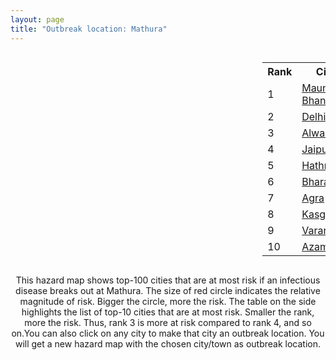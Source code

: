 ```yaml
---
layout: page
title: "Outbreak location: Mathura"
---
```

<div style="width: 100%; overflow: auto;">
<div style="width: 75%; float: left;">
<div id="mapid">
<script src="https://buda-magenta.github.io/hazard_map/load_map.js"></script>

<script>
var marker_outbreak = L.marker([27.633333, 77.583333],{"autoPan": true}).addTo(map); marker_outbreak.bindTooltip("Mathura").openTooltip();

var circle_1 = L.circle([25.954628, 83.647350], {"pane": "markerPane", "color": "red", "fill": true, "fillOpacity": 0.2, "fillRule": "evenodd", "lineCap": "round", "lineJoin": "round", "opacity": 1.0, "radius": 55705, "stroke": true, "weight": 3}).addTo(map);
circle_1.bindTooltip("Maunath Bhanjan<br>rank: 1<br>hazard index: 0.055706")
circle_1.bindPopup('<a href="https://buda-magenta.github.io/hazard_map/Maunath_Bhanjan">Maunath Bhanjan</a>')

var circle_2 = L.circle([28.651718, 77.221939], {"pane": "markerPane", "color": "red", "fill": true, "fillOpacity": 0.2, "fillRule": "evenodd", "lineCap": "round", "lineJoin": "round", "opacity": 1.0, "radius": 42150, "stroke": true, "weight": 3}).addTo(map);
circle_2.bindTooltip("Delhi<br>rank: 2<br>hazard index: 0.042151")
circle_2.bindPopup('<a href="https://buda-magenta.github.io/hazard_map/Delhi">Delhi</a>')

var circle_3 = L.circle([27.639077, 76.614452], {"pane": "markerPane", "color": "red", "fill": true, "fillOpacity": 0.2, "fillRule": "evenodd", "lineCap": "round", "lineJoin": "round", "opacity": 1.0, "radius": 37798, "stroke": true, "weight": 3}).addTo(map);
circle_3.bindTooltip("Alwar<br>rank: 3<br>hazard index: 0.037798")
circle_3.bindPopup('<a href="https://buda-magenta.github.io/hazard_map/Alwar">Alwar</a>')

var circle_4 = L.circle([26.915458, 75.818982], {"pane": "markerPane", "color": "red", "fill": true, "fillOpacity": 0.2, "fillRule": "evenodd", "lineCap": "round", "lineJoin": "round", "opacity": 1.0, "radius": 27299, "stroke": true, "weight": 3}).addTo(map);
circle_4.bindTooltip("Jaipur<br>rank: 4<br>hazard index: 0.027299")
circle_4.bindPopup('<a href="https://buda-magenta.github.io/hazard_map/Jaipur">Jaipur</a>')

var circle_5 = L.circle([27.573243, 78.111739], {"pane": "markerPane", "color": "red", "fill": true, "fillOpacity": 0.2, "fillRule": "evenodd", "lineCap": "round", "lineJoin": "round", "opacity": 1.0, "radius": 24820, "stroke": true, "weight": 3}).addTo(map);
circle_5.bindTooltip("Hathras<br>rank: 5<br>hazard index: 0.024821")
circle_5.bindPopup('<a href="https://buda-magenta.github.io/hazard_map/Hathras">Hathras</a>')

var circle_6 = L.circle([27.265212, 77.369126], {"pane": "markerPane", "color": "red", "fill": true, "fillOpacity": 0.2, "fillRule": "evenodd", "lineCap": "round", "lineJoin": "round", "opacity": 1.0, "radius": 18912, "stroke": true, "weight": 3}).addTo(map);
circle_6.bindTooltip("Bharatpur<br>rank: 6<br>hazard index: 0.018912")
circle_6.bindPopup('<a href="https://buda-magenta.github.io/hazard_map/Bharatpur">Bharatpur</a>')

var circle_7 = L.circle([27.175255, 78.009816], {"pane": "markerPane", "color": "red", "fill": true, "fillOpacity": 0.2, "fillRule": "evenodd", "lineCap": "round", "lineJoin": "round", "opacity": 1.0, "radius": 18634, "stroke": true, "weight": 3}).addTo(map);
circle_7.bindTooltip("Agra<br>rank: 7<br>hazard index: 0.018635")
circle_7.bindPopup('<a href="https://buda-magenta.github.io/hazard_map/Agra">Agra</a>')

var circle_8 = L.circle([27.883846, 78.634890], {"pane": "markerPane", "color": "red", "fill": true, "fillOpacity": 0.2, "fillRule": "evenodd", "lineCap": "round", "lineJoin": "round", "opacity": 1.0, "radius": 18283, "stroke": true, "weight": 3}).addTo(map);
circle_8.bindTooltip("Kasganj<br>rank: 8<br>hazard index: 0.018284")
circle_8.bindPopup('<a href="https://buda-magenta.github.io/hazard_map/Kasganj">Kasganj</a>')

var circle_9 = L.circle([25.335649, 83.007629], {"pane": "markerPane", "color": "red", "fill": true, "fillOpacity": 0.2, "fillRule": "evenodd", "lineCap": "round", "lineJoin": "round", "opacity": 1.0, "radius": 10780, "stroke": true, "weight": 3}).addTo(map);
circle_9.bindTooltip("Varanasi<br>rank: 9<br>hazard index: 0.010780")
circle_9.bindPopup('<a href="https://buda-magenta.github.io/hazard_map/Varanasi">Varanasi</a>')

var circle_10 = L.circle([26.022697, 83.028873], {"pane": "markerPane", "color": "red", "fill": true, "fillOpacity": 0.2, "fillRule": "evenodd", "lineCap": "round", "lineJoin": "round", "opacity": 1.0, "radius": 9872, "stroke": true, "weight": 3}).addTo(map);
circle_10.bindTooltip("Azamgarh<br>rank: 10<br>hazard index: 0.009873")
circle_10.bindPopup('<a href="https://buda-magenta.github.io/hazard_map/Azamgarh">Azamgarh</a>')

var circle_11 = L.circle([26.460914, 80.321759], {"pane": "markerPane", "color": "red", "fill": true, "fillOpacity": 0.2, "fillRule": "evenodd", "lineCap": "round", "lineJoin": "round", "opacity": 1.0, "radius": 8553, "stroke": true, "weight": 3}).addTo(map);
circle_11.bindTooltip("Kanpur<br>rank: 11<br>hazard index: 0.008554")
circle_11.bindPopup('<a href="https://buda-magenta.github.io/hazard_map/Kanpur">Kanpur</a>')

var circle_12 = L.circle([25.196826, 76.000893], {"pane": "markerPane", "color": "red", "fill": true, "fillOpacity": 0.2, "fillRule": "evenodd", "lineCap": "round", "lineJoin": "round", "opacity": 1.0, "radius": 7254, "stroke": true, "weight": 3}).addTo(map);
circle_12.bindTooltip("Kota<br>rank: 12<br>hazard index: 0.007255")
circle_12.bindPopup('<a href="https://buda-magenta.github.io/hazard_map/Kota">Kota</a>')

var circle_13 = L.circle([26.671329, 83.364583], {"pane": "markerPane", "color": "red", "fill": true, "fillOpacity": 0.2, "fillRule": "evenodd", "lineCap": "round", "lineJoin": "round", "opacity": 1.0, "radius": 6618, "stroke": true, "weight": 3}).addTo(map);
circle_13.bindTooltip("Gorakhpur<br>rank: 13<br>hazard index: 0.006618")
circle_13.bindPopup('<a href="https://buda-magenta.github.io/hazard_map/Gorakhpur">Gorakhpur</a>')

var circle_14 = L.circle([28.793170, 76.139128], {"pane": "markerPane", "color": "red", "fill": true, "fillOpacity": 0.2, "fillRule": "evenodd", "lineCap": "round", "lineJoin": "round", "opacity": 1.0, "radius": 6266, "stroke": true, "weight": 3}).addTo(map);
circle_14.bindTooltip("Bhiwani<br>rank: 14<br>hazard index: 0.006267")
circle_14.bindPopup('<a href="https://buda-magenta.github.io/hazard_map/Bhiwani">Bhiwani</a>')

var circle_15 = L.circle([25.531031, 78.652689], {"pane": "markerPane", "color": "red", "fill": true, "fillOpacity": 0.2, "fillRule": "evenodd", "lineCap": "round", "lineJoin": "round", "opacity": 1.0, "radius": 6087, "stroke": true, "weight": 3}).addTo(map);
circle_15.bindTooltip("Jhansi<br>rank: 15<br>hazard index: 0.006087")
circle_15.bindPopup('<a href="https://buda-magenta.github.io/hazard_map/Jhansi">Jhansi</a>')

var circle_16 = L.circle([28.195647, 76.616518], {"pane": "markerPane", "color": "red", "fill": true, "fillOpacity": 0.2, "fillRule": "evenodd", "lineCap": "round", "lineJoin": "round", "opacity": 1.0, "radius": 4520, "stroke": true, "weight": 3}).addTo(map);
circle_16.bindTooltip("Rewari<br>rank: 16<br>hazard index: 0.004520")
circle_16.bindPopup('<a href="https://buda-magenta.github.io/hazard_map/Rewari">Rewari</a>')

var circle_17 = L.circle([26.838100, 80.934600], {"pane": "markerPane", "color": "red", "fill": true, "fillOpacity": 0.2, "fillRule": "evenodd", "lineCap": "round", "lineJoin": "round", "opacity": 1.0, "radius": 3808, "stroke": true, "weight": 3}).addTo(map);
circle_17.bindTooltip("Lucknow<br>rank: 17<br>hazard index: 0.003809")
circle_17.bindPopup('<a href="https://buda-magenta.github.io/hazard_map/Lucknow">Lucknow</a>')

var circle_18 = L.circle([28.402979, 77.310384], {"pane": "markerPane", "color": "red", "fill": true, "fillOpacity": 0.2, "fillRule": "evenodd", "lineCap": "round", "lineJoin": "round", "opacity": 1.0, "radius": 3780, "stroke": true, "weight": 3}).addTo(map);
circle_18.bindTooltip("Faridabad<br>rank: 18<br>hazard index: 0.003780")
circle_18.bindPopup('<a href="https://buda-magenta.github.io/hazard_map/Faridabad">Faridabad</a>')

var circle_19 = L.circle([26.203725, 78.157363], {"pane": "markerPane", "color": "red", "fill": true, "fillOpacity": 0.2, "fillRule": "evenodd", "lineCap": "round", "lineJoin": "round", "opacity": 1.0, "radius": 3441, "stroke": true, "weight": 3}).addTo(map);
circle_19.bindTooltip("Gwalior<br>rank: 19<br>hazard index: 0.003441")
circle_19.bindPopup('<a href="https://buda-magenta.github.io/hazard_map/Gwalior">Gwalior</a>')

var circle_20 = L.circle([26.732501, 77.036312], {"pane": "markerPane", "color": "red", "fill": true, "fillOpacity": 0.2, "fillRule": "evenodd", "lineCap": "round", "lineJoin": "round", "opacity": 1.0, "radius": 3439, "stroke": true, "weight": 3}).addTo(map);
circle_20.bindTooltip("Hindaun<br>rank: 20<br>hazard index: 0.003440")
circle_20.bindPopup('<a href="https://buda-magenta.github.io/hazard_map/Hindaun">Hindaun</a>')

var circle_21 = L.circle([26.229141, 76.304533], {"pane": "markerPane", "color": "red", "fill": true, "fillOpacity": 0.2, "fillRule": "evenodd", "lineCap": "round", "lineJoin": "round", "opacity": 1.0, "radius": 3417, "stroke": true, "weight": 3}).addTo(map);
circle_21.bindTooltip("Sawai Madhopur<br>rank: 21<br>hazard index: 0.003418")
circle_21.bindPopup('<a href="https://buda-magenta.github.io/hazard_map/Sawai_Madhopur">Sawai Madhopur</a>')

var circle_22 = L.circle([19.794750, 75.077922], {"pane": "markerPane", "color": "red", "fill": true, "fillOpacity": 0.2, "fillRule": "evenodd", "lineCap": "round", "lineJoin": "round", "opacity": 1.0, "radius": 3329, "stroke": true, "weight": 3}).addTo(map);
circle_22.bindTooltip("Gangapur<br>rank: 22<br>hazard index: 0.003330")
circle_22.bindPopup('<a href="https://buda-magenta.github.io/hazard_map/Gangapur">Gangapur</a>')

var circle_23 = L.circle([29.000653, 77.768229], {"pane": "markerPane", "color": "red", "fill": true, "fillOpacity": 0.2, "fillRule": "evenodd", "lineCap": "round", "lineJoin": "round", "opacity": 1.0, "radius": 2992, "stroke": true, "weight": 3}).addTo(map);
circle_23.bindTooltip("Meerut<br>rank: 23<br>hazard index: 0.002993")
circle_23.bindPopup('<a href="https://buda-magenta.github.io/hazard_map/Meerut">Meerut</a>')

var circle_24 = L.circle([25.877933, 84.119959], {"pane": "markerPane", "color": "red", "fill": true, "fillOpacity": 0.2, "fillRule": "evenodd", "lineCap": "round", "lineJoin": "round", "opacity": 1.0, "radius": 2805, "stroke": true, "weight": 3}).addTo(map);
circle_24.bindTooltip("Ballia<br>rank: 24<br>hazard index: 0.002806")
circle_24.bindPopup('<a href="https://buda-magenta.github.io/hazard_map/Ballia">Ballia</a>')

var circle_25 = L.circle([25.773344, 84.784977], {"pane": "markerPane", "color": "red", "fill": true, "fillOpacity": 0.2, "fillRule": "evenodd", "lineCap": "round", "lineJoin": "round", "opacity": 1.0, "radius": 2626, "stroke": true, "weight": 3}).addTo(map);
circle_25.bindTooltip("Chapra<br>rank: 25<br>hazard index: 0.002627")
circle_25.bindPopup('<a href="https://buda-magenta.github.io/hazard_map/Chapra">Chapra</a>')

var circle_26 = L.circle([27.437194, 79.489129], {"pane": "markerPane", "color": "red", "fill": true, "fillOpacity": 0.2, "fillRule": "evenodd", "lineCap": "round", "lineJoin": "round", "opacity": 1.0, "radius": 2196, "stroke": true, "weight": 3}).addTo(map);
circle_26.bindTooltip("Farrukhabad<br>rank: 26<br>hazard index: 0.002196")
circle_26.bindPopup('<a href="https://buda-magenta.github.io/hazard_map/Farrukhabad">Farrukhabad</a>')

var circle_27 = L.circle([28.863842, 78.805778], {"pane": "markerPane", "color": "red", "fill": true, "fillOpacity": 0.2, "fillRule": "evenodd", "lineCap": "round", "lineJoin": "round", "opacity": 1.0, "radius": 1898, "stroke": true, "weight": 3}).addTo(map);
circle_27.bindTooltip("Moradabad<br>rank: 27<br>hazard index: 0.001899")
circle_27.bindPopup('<a href="https://buda-magenta.github.io/hazard_map/Moradabad">Moradabad</a>')

var circle_28 = L.circle([28.428262, 77.002700], {"pane": "markerPane", "color": "red", "fill": true, "fillOpacity": 0.2, "fillRule": "evenodd", "lineCap": "round", "lineJoin": "round", "opacity": 1.0, "radius": 1868, "stroke": true, "weight": 3}).addTo(map);
circle_28.bindTooltip("Gurgaon<br>rank: 28<br>hazard index: 0.001868")
circle_28.bindPopup('<a href="https://buda-magenta.github.io/hazard_map/Gurgaon">Gurgaon</a>')

var circle_29 = L.circle([27.876990, 78.137290], {"pane": "markerPane", "color": "red", "fill": true, "fillOpacity": 0.2, "fillRule": "evenodd", "lineCap": "round", "lineJoin": "round", "opacity": 1.0, "radius": 1859, "stroke": true, "weight": 3}).addTo(map);
circle_29.bindTooltip("Aligarh<br>rank: 29<br>hazard index: 0.001859")
circle_29.bindPopup('<a href="https://buda-magenta.github.io/hazard_map/Aligarh">Aligarh</a>')

var circle_30 = L.circle([19.075990, 72.877393], {"pane": "markerPane", "color": "red", "fill": true, "fillOpacity": 0.2, "fillRule": "evenodd", "lineCap": "round", "lineJoin": "round", "opacity": 1.0, "radius": 1549, "stroke": true, "weight": 3}).addTo(map);
circle_30.bindTooltip("Mumbai<br>rank: 30<br>hazard index: 0.001549")
circle_30.bindPopup('<a href="https://buda-magenta.github.io/hazard_map/Mumbai">Mumbai</a>')

var circle_31 = L.circle([28.570784, 77.327107], {"pane": "markerPane", "color": "red", "fill": true, "fillOpacity": 0.2, "fillRule": "evenodd", "lineCap": "round", "lineJoin": "round", "opacity": 1.0, "radius": 1368, "stroke": true, "weight": 3}).addTo(map);
circle_31.bindTooltip("Noida<br>rank: 31<br>hazard index: 0.001369")
circle_31.bindPopup('<a href="https://buda-magenta.github.io/hazard_map/Noida">Noida</a>')

var circle_32 = L.circle([27.177366, 78.389912], {"pane": "markerPane", "color": "red", "fill": true, "fillOpacity": 0.2, "fillRule": "evenodd", "lineCap": "round", "lineJoin": "round", "opacity": 1.0, "radius": 1303, "stroke": true, "weight": 3}).addTo(map);
circle_32.bindTooltip("Firozabad<br>rank: 32<br>hazard index: 0.001304")
circle_32.bindPopup('<a href="https://buda-magenta.github.io/hazard_map/Firozabad">Firozabad</a>')

var circle_33 = L.circle([26.423847, 83.762732], {"pane": "markerPane", "color": "red", "fill": true, "fillOpacity": 0.2, "fillRule": "evenodd", "lineCap": "round", "lineJoin": "round", "opacity": 1.0, "radius": 1271, "stroke": true, "weight": 3}).addTo(map);
circle_33.bindTooltip("Deoria<br>rank: 33<br>hazard index: 0.001271")
circle_33.bindPopup('<a href="https://buda-magenta.github.io/hazard_map/Deoria">Deoria</a>')

var circle_34 = L.circle([26.469100, 74.639000], {"pane": "markerPane", "color": "red", "fill": true, "fillOpacity": 0.2, "fillRule": "evenodd", "lineCap": "round", "lineJoin": "round", "opacity": 1.0, "radius": 1255, "stroke": true, "weight": 3}).addTo(map);
circle_34.bindTooltip("Ajmer<br>rank: 34<br>hazard index: 0.001255")
circle_34.bindPopup('<a href="https://buda-magenta.github.io/hazard_map/Ajmer">Ajmer</a>')

var circle_35 = L.circle([22.720362, 75.868200], {"pane": "markerPane", "color": "red", "fill": true, "fillOpacity": 0.2, "fillRule": "evenodd", "lineCap": "round", "lineJoin": "round", "opacity": 1.0, "radius": 1241, "stroke": true, "weight": 3}).addTo(map);
circle_35.bindTooltip("Indore<br>rank: 35<br>hazard index: 0.001242")
circle_35.bindPopup('<a href="https://buda-magenta.github.io/hazard_map/Indore">Indore</a>')

var circle_36 = L.circle([28.733400, 77.298600], {"pane": "markerPane", "color": "red", "fill": true, "fillOpacity": 0.2, "fillRule": "evenodd", "lineCap": "round", "lineJoin": "round", "opacity": 1.0, "radius": 1091, "stroke": true, "weight": 3}).addTo(map);
circle_36.bindTooltip("Loni<br>rank: 36<br>hazard index: 0.001092")
circle_36.bindPopup('<a href="https://buda-magenta.github.io/hazard_map/Loni">Loni</a>')

var circle_37 = L.circle([28.457876, 79.405571], {"pane": "markerPane", "color": "red", "fill": true, "fillOpacity": 0.2, "fillRule": "evenodd", "lineCap": "round", "lineJoin": "round", "opacity": 1.0, "radius": 1055, "stroke": true, "weight": 3}).addTo(map);
circle_37.bindTooltip("Bareilly<br>rank: 37<br>hazard index: 0.001055")
circle_37.bindPopup('<a href="https://buda-magenta.github.io/hazard_map/Bareilly">Bareilly</a>')

var circle_38 = L.circle([23.258486, 77.401989], {"pane": "markerPane", "color": "red", "fill": true, "fillOpacity": 0.2, "fillRule": "evenodd", "lineCap": "round", "lineJoin": "round", "opacity": 1.0, "radius": 862, "stroke": true, "weight": 3}).addTo(map);
circle_38.bindTooltip("Bhopal<br>rank: 38<br>hazard index: 0.000863")
circle_38.bindPopup('<a href="https://buda-magenta.github.io/hazard_map/Bhopal">Bhopal</a>')

var circle_39 = L.circle([26.166667, 77.500000], {"pane": "markerPane", "color": "red", "fill": true, "fillOpacity": 0.2, "fillRule": "evenodd", "lineCap": "round", "lineJoin": "round", "opacity": 1.0, "radius": 858, "stroke": true, "weight": 3}).addTo(map);
circle_39.bindTooltip("Morena<br>rank: 39<br>hazard index: 0.000859")
circle_39.bindPopup('<a href="https://buda-magenta.github.io/hazard_map/Morena">Morena</a>')

var circle_40 = L.circle([26.296772, 73.035143], {"pane": "markerPane", "color": "red", "fill": true, "fillOpacity": 0.2, "fillRule": "evenodd", "lineCap": "round", "lineJoin": "round", "opacity": 1.0, "radius": 838, "stroke": true, "weight": 3}).addTo(map);
circle_40.bindTooltip("Jodhpur<br>rank: 40<br>hazard index: 0.000839")
circle_40.bindPopup('<a href="https://buda-magenta.github.io/hazard_map/Jodhpur">Jodhpur</a>')

var circle_41 = L.circle([28.901090, 76.580194], {"pane": "markerPane", "color": "red", "fill": true, "fillOpacity": 0.2, "fillRule": "evenodd", "lineCap": "round", "lineJoin": "round", "opacity": 1.0, "radius": 835, "stroke": true, "weight": 3}).addTo(map);
circle_41.bindTooltip("Rohtak<br>rank: 41<br>hazard index: 0.000835")
circle_41.bindPopup('<a href="https://buda-magenta.github.io/hazard_map/Rohtak">Rohtak</a>')

var circle_42 = L.circle([26.718324, 79.090254], {"pane": "markerPane", "color": "red", "fill": true, "fillOpacity": 0.2, "fillRule": "evenodd", "lineCap": "round", "lineJoin": "round", "opacity": 1.0, "radius": 817, "stroke": true, "weight": 3}).addTo(map);
circle_42.bindTooltip("Etawah<br>rank: 42<br>hazard index: 0.000817")
circle_42.bindPopup('<a href="https://buda-magenta.github.io/hazard_map/Etawah">Etawah</a>')

var circle_43 = L.circle([26.500000, 78.750000], {"pane": "markerPane", "color": "red", "fill": true, "fillOpacity": 0.2, "fillRule": "evenodd", "lineCap": "round", "lineJoin": "round", "opacity": 1.0, "radius": 794, "stroke": true, "weight": 3}).addTo(map);
circle_43.bindTooltip("Bhind<br>rank: 43<br>hazard index: 0.000794")
circle_43.bindPopup('<a href="https://buda-magenta.github.io/hazard_map/Bhind">Bhind</a>')

var circle_44 = L.circle([29.003314, 77.016732], {"pane": "markerPane", "color": "red", "fill": true, "fillOpacity": 0.2, "fillRule": "evenodd", "lineCap": "round", "lineJoin": "round", "opacity": 1.0, "radius": 667, "stroke": true, "weight": 3}).addTo(map);
circle_44.bindTooltip("Sonipat<br>rank: 44<br>hazard index: 0.000667")
circle_44.bindPopup('<a href="https://buda-magenta.github.io/hazard_map/Sonipat">Sonipat</a>')

var circle_45 = L.circle([22.541418, 88.357691], {"pane": "markerPane", "color": "red", "fill": true, "fillOpacity": 0.2, "fillRule": "evenodd", "lineCap": "round", "lineJoin": "round", "opacity": 1.0, "radius": 612, "stroke": true, "weight": 3}).addTo(map);
circle_45.bindTooltip("Kolkata<br>rank: 45<br>hazard index: 0.000612")
circle_45.bindPopup('<a href="https://buda-magenta.github.io/hazard_map/Kolkata">Kolkata</a>')

var circle_46 = L.circle([28.740613, 77.835426], {"pane": "markerPane", "color": "red", "fill": true, "fillOpacity": 0.2, "fillRule": "evenodd", "lineCap": "round", "lineJoin": "round", "opacity": 1.0, "radius": 563, "stroke": true, "weight": 3}).addTo(map);
circle_46.bindTooltip("Hapur<br>rank: 46<br>hazard index: 0.000564")
circle_46.bindPopup('<a href="https://buda-magenta.github.io/hazard_map/Hapur">Hapur</a>')

var circle_47 = L.circle([28.068312, 79.046073], {"pane": "markerPane", "color": "red", "fill": true, "fillOpacity": 0.2, "fillRule": "evenodd", "lineCap": "round", "lineJoin": "round", "opacity": 1.0, "radius": 552, "stroke": true, "weight": 3}).addTo(map);
circle_47.bindTooltip("Budaun<br>rank: 47<br>hazard index: 0.000553")
circle_47.bindPopup('<a href="https://buda-magenta.github.io/hazard_map/Budaun">Budaun</a>')

var circle_48 = L.circle([26.653396, 77.624206], {"pane": "markerPane", "color": "red", "fill": true, "fillOpacity": 0.2, "fillRule": "evenodd", "lineCap": "round", "lineJoin": "round", "opacity": 1.0, "radius": 542, "stroke": true, "weight": 3}).addTo(map);
circle_48.bindTooltip("Dhaulpur<br>rank: 48<br>hazard index: 0.000542")
circle_48.bindPopup('<a href="https://buda-magenta.github.io/hazard_map/Dhaulpur">Dhaulpur</a>')

var circle_49 = L.circle([25.438130, 81.833800], {"pane": "markerPane", "color": "red", "fill": true, "fillOpacity": 0.2, "fillRule": "evenodd", "lineCap": "round", "lineJoin": "round", "opacity": 1.0, "radius": 532, "stroke": true, "weight": 3}).addTo(map);
circle_49.bindTooltip("Allahabad<br>rank: 49<br>hazard index: 0.000532")
circle_49.bindPopup('<a href="https://buda-magenta.github.io/hazard_map/Allahabad">Allahabad</a>')

var circle_50 = L.circle([25.609324, 85.123525], {"pane": "markerPane", "color": "red", "fill": true, "fillOpacity": 0.2, "fillRule": "evenodd", "lineCap": "round", "lineJoin": "round", "opacity": 1.0, "radius": 482, "stroke": true, "weight": 3}).addTo(map);
circle_50.bindTooltip("Patna<br>rank: 50<br>hazard index: 0.000483")
circle_50.bindPopup('<a href="https://buda-magenta.github.io/hazard_map/Patna">Patna</a>')

var circle_51 = L.circle([28.388861, 77.974798], {"pane": "markerPane", "color": "red", "fill": true, "fillOpacity": 0.2, "fillRule": "evenodd", "lineCap": "round", "lineJoin": "round", "opacity": 1.0, "radius": 481, "stroke": true, "weight": 3}).addTo(map);
circle_51.bindTooltip("Bulandshahr<br>rank: 51<br>hazard index: 0.000481")
circle_51.bindPopup('<a href="https://buda-magenta.github.io/hazard_map/Bulandshahr">Bulandshahr</a>')

var circle_52 = L.circle([23.021624, 72.579707], {"pane": "markerPane", "color": "red", "fill": true, "fillOpacity": 0.2, "fillRule": "evenodd", "lineCap": "round", "lineJoin": "round", "opacity": 1.0, "radius": 472, "stroke": true, "weight": 3}).addTo(map);
circle_52.bindTooltip("Ahmedabad<br>rank: 52<br>hazard index: 0.000473")
circle_52.bindPopup('<a href="https://buda-magenta.github.io/hazard_map/Ahmedabad">Ahmedabad</a>')

var circle_53 = L.circle([21.170200, 72.831100], {"pane": "markerPane", "color": "red", "fill": true, "fillOpacity": 0.2, "fillRule": "evenodd", "lineCap": "round", "lineJoin": "round", "opacity": 1.0, "radius": 466, "stroke": true, "weight": 3}).addTo(map);
circle_53.bindTooltip("Surat<br>rank: 53<br>hazard index: 0.000467")
circle_53.bindPopup('<a href="https://buda-magenta.github.io/hazard_map/Surat">Surat</a>')

var circle_54 = L.circle([28.618753, 78.550874], {"pane": "markerPane", "color": "red", "fill": true, "fillOpacity": 0.2, "fillRule": "evenodd", "lineCap": "round", "lineJoin": "round", "opacity": 1.0, "radius": 466, "stroke": true, "weight": 3}).addTo(map);
circle_54.bindTooltip("Sambhal<br>rank: 54<br>hazard index: 0.000467")
circle_54.bindPopup('<a href="https://buda-magenta.github.io/hazard_map/Sambhal">Sambhal</a>')

var circle_55 = L.circle([24.578721, 73.686257], {"pane": "markerPane", "color": "red", "fill": true, "fillOpacity": 0.2, "fillRule": "evenodd", "lineCap": "round", "lineJoin": "round", "opacity": 1.0, "radius": 456, "stroke": true, "weight": 3}).addTo(map);
circle_55.bindTooltip("Udaipur<br>rank: 55<br>hazard index: 0.000457")
circle_55.bindPopup('<a href="https://buda-magenta.github.io/hazard_map/Udaipur">Udaipur</a>')

var circle_56 = L.circle([28.660965, 76.834676], {"pane": "markerPane", "color": "red", "fill": true, "fillOpacity": 0.2, "fillRule": "evenodd", "lineCap": "round", "lineJoin": "round", "opacity": 1.0, "radius": 448, "stroke": true, "weight": 3}).addTo(map);
circle_56.bindTooltip("Bahadurgarh<br>rank: 56<br>hazard index: 0.000448")
circle_56.bindPopup('<a href="https://buda-magenta.github.io/hazard_map/Bahadurgarh">Bahadurgarh</a>')

var circle_57 = L.circle([28.753900, 77.399900], {"pane": "markerPane", "color": "red", "fill": true, "fillOpacity": 0.2, "fillRule": "evenodd", "lineCap": "round", "lineJoin": "round", "opacity": 1.0, "radius": 441, "stroke": true, "weight": 3}).addTo(map);
circle_57.bindTooltip("Khora<br>rank: 57<br>hazard index: 0.000442")
circle_57.bindPopup('<a href="https://buda-magenta.github.io/hazard_map/Khora">Khora</a>')

var circle_58 = L.circle([21.149813, 79.082056], {"pane": "markerPane", "color": "red", "fill": true, "fillOpacity": 0.2, "fillRule": "evenodd", "lineCap": "round", "lineJoin": "round", "opacity": 1.0, "radius": 417, "stroke": true, "weight": 3}).addTo(map);
circle_58.bindTooltip("Nagpur<br>rank: 58<br>hazard index: 0.000417")
circle_58.bindPopup('<a href="https://buda-magenta.github.io/hazard_map/Nagpur">Nagpur</a>')

var circle_59 = L.circle([28.923397, 78.488317], {"pane": "markerPane", "color": "red", "fill": true, "fillOpacity": 0.2, "fillRule": "evenodd", "lineCap": "round", "lineJoin": "round", "opacity": 1.0, "radius": 416, "stroke": true, "weight": 3}).addTo(map);
circle_59.bindTooltip("Amroha<br>rank: 59<br>hazard index: 0.000416")
circle_59.bindPopup('<a href="https://buda-magenta.github.io/hazard_map/Amroha">Amroha</a>')

var circle_60 = L.circle([27.036604, 78.651436], {"pane": "markerPane", "color": "red", "fill": true, "fillOpacity": 0.2, "fillRule": "evenodd", "lineCap": "round", "lineJoin": "round", "opacity": 1.0, "radius": 410, "stroke": true, "weight": 3}).addTo(map);
circle_60.bindTooltip("Shikohabad<br>rank: 60<br>hazard index: 0.000410")
circle_60.bindPopup('<a href="https://buda-magenta.github.io/hazard_map/Shikohabad">Shikohabad</a>')

var circle_61 = L.circle([30.909016, 75.851601], {"pane": "markerPane", "color": "red", "fill": true, "fillOpacity": 0.2, "fillRule": "evenodd", "lineCap": "round", "lineJoin": "round", "opacity": 1.0, "radius": 380, "stroke": true, "weight": 3}).addTo(map);
circle_61.bindTooltip("Ludhiana<br>rank: 61<br>hazard index: 0.000381")
circle_61.bindPopup('<a href="https://buda-magenta.github.io/hazard_map/Ludhiana">Ludhiana</a>')

var circle_62 = L.circle([12.979120, 77.591300], {"pane": "markerPane", "color": "red", "fill": true, "fillOpacity": 0.2, "fillRule": "evenodd", "lineCap": "round", "lineJoin": "round", "opacity": 1.0, "radius": 380, "stroke": true, "weight": 3}).addTo(map);
circle_62.bindTooltip("Bangalore<br>rank: 62<br>hazard index: 0.000381")
circle_62.bindPopup('<a href="https://buda-magenta.github.io/hazard_map/Bangalore">Bangalore</a>')

var circle_63 = L.circle([27.209822, 79.048137], {"pane": "markerPane", "color": "red", "fill": true, "fillOpacity": 0.2, "fillRule": "evenodd", "lineCap": "round", "lineJoin": "round", "opacity": 1.0, "radius": 367, "stroke": true, "weight": 3}).addTo(map);
circle_63.bindTooltip("Mainpuri<br>rank: 63<br>hazard index: 0.000368")
circle_63.bindPopup('<a href="https://buda-magenta.github.io/hazard_map/Mainpuri">Mainpuri</a>')

var circle_64 = L.circle([24.917151, 76.696403], {"pane": "markerPane", "color": "red", "fill": true, "fillOpacity": 0.2, "fillRule": "evenodd", "lineCap": "round", "lineJoin": "round", "opacity": 1.0, "radius": 347, "stroke": true, "weight": 3}).addTo(map);
circle_64.bindTooltip("Baran<br>rank: 64<br>hazard index: 0.000347")
circle_64.bindPopup('<a href="https://buda-magenta.github.io/hazard_map/Baran">Baran</a>')

var circle_65 = L.circle([28.176959, 77.373112], {"pane": "markerPane", "color": "red", "fill": true, "fillOpacity": 0.2, "fillRule": "evenodd", "lineCap": "round", "lineJoin": "round", "opacity": 1.0, "radius": 344, "stroke": true, "weight": 3}).addTo(map);
circle_65.bindTooltip("Palwal<br>rank: 65<br>hazard index: 0.000345")
circle_65.bindPopup('<a href="https://buda-magenta.github.io/hazard_map/Palwal">Palwal</a>')

var circle_66 = L.circle([28.015929, 73.317137], {"pane": "markerPane", "color": "red", "fill": true, "fillOpacity": 0.2, "fillRule": "evenodd", "lineCap": "round", "lineJoin": "round", "opacity": 1.0, "radius": 342, "stroke": true, "weight": 3}).addTo(map);
circle_66.bindTooltip("Bikaner<br>rank: 66<br>hazard index: 0.000342")
circle_66.bindPopup('<a href="https://buda-magenta.github.io/hazard_map/Bikaner">Bikaner</a>')

var circle_67 = L.circle([28.651718, 77.221939], {"pane": "markerPane", "color": "red", "fill": true, "fillOpacity": 0.2, "fillRule": "evenodd", "lineCap": "round", "lineJoin": "round", "opacity": 1.0, "radius": 327, "stroke": true, "weight": 3}).addTo(map);
circle_67.bindTooltip("Dehri<br>rank: 67<br>hazard index: 0.000327")
circle_67.bindPopup('<a href="https://buda-magenta.github.io/hazard_map/Dehri">Dehri</a>')

var circle_68 = L.circle([26.148658, 85.340013], {"pane": "markerPane", "color": "red", "fill": true, "fillOpacity": 0.2, "fillRule": "evenodd", "lineCap": "round", "lineJoin": "round", "opacity": 1.0, "radius": 314, "stroke": true, "weight": 3}).addTo(map);
circle_68.bindTooltip("Muzaffarpur<br>rank: 68<br>hazard index: 0.000315")
circle_68.bindPopup('<a href="https://buda-magenta.github.io/hazard_map/Muzaffarpur">Muzaffarpur</a>')

var circle_69 = L.circle([23.174597, 75.785142], {"pane": "markerPane", "color": "red", "fill": true, "fillOpacity": 0.2, "fillRule": "evenodd", "lineCap": "round", "lineJoin": "round", "opacity": 1.0, "radius": 302, "stroke": true, "weight": 3}).addTo(map);
circle_69.bindTooltip("Ujjain<br>rank: 69<br>hazard index: 0.000303")
circle_69.bindPopup('<a href="https://buda-magenta.github.io/hazard_map/Ujjain">Ujjain</a>')

var circle_70 = L.circle([25.488773, 74.699613], {"pane": "markerPane", "color": "red", "fill": true, "fillOpacity": 0.2, "fillRule": "evenodd", "lineCap": "round", "lineJoin": "round", "opacity": 1.0, "radius": 299, "stroke": true, "weight": 3}).addTo(map);
circle_70.bindTooltip("Bhilwara<br>rank: 70<br>hazard index: 0.000300")
circle_70.bindPopup('<a href="https://buda-magenta.github.io/hazard_map/Bhilwara">Bhilwara</a>')

var circle_71 = L.circle([28.826162, 77.541656], {"pane": "markerPane", "color": "red", "fill": true, "fillOpacity": 0.2, "fillRule": "evenodd", "lineCap": "round", "lineJoin": "round", "opacity": 1.0, "radius": 297, "stroke": true, "weight": 3}).addTo(map);
circle_71.bindTooltip("Modinagar<br>rank: 71<br>hazard index: 0.000298")
circle_71.bindPopup('<a href="https://buda-magenta.github.io/hazard_map/Modinagar">Modinagar</a>')

var circle_72 = L.circle([26.588559, 74.861097], {"pane": "markerPane", "color": "red", "fill": true, "fillOpacity": 0.2, "fillRule": "evenodd", "lineCap": "round", "lineJoin": "round", "opacity": 1.0, "radius": 295, "stroke": true, "weight": 3}).addTo(map);
circle_72.bindTooltip("Kishangarh<br>rank: 72<br>hazard index: 0.000296")
circle_72.bindPopup('<a href="https://buda-magenta.github.io/hazard_map/Kishangarh">Kishangarh</a>')

var circle_73 = L.circle([27.662826, 75.027926], {"pane": "markerPane", "color": "red", "fill": true, "fillOpacity": 0.2, "fillRule": "evenodd", "lineCap": "round", "lineJoin": "round", "opacity": 1.0, "radius": 292, "stroke": true, "weight": 3}).addTo(map);
circle_73.bindTooltip("Sikar<br>rank: 73<br>hazard index: 0.000292")
circle_73.bindPopup('<a href="https://buda-magenta.github.io/hazard_map/Sikar">Sikar</a>')

var circle_74 = L.circle([29.988077, 77.508130], {"pane": "markerPane", "color": "red", "fill": true, "fillOpacity": 0.2, "fillRule": "evenodd", "lineCap": "round", "lineJoin": "round", "opacity": 1.0, "radius": 283, "stroke": true, "weight": 3}).addTo(map);
circle_74.bindTooltip("Saharanpur<br>rank: 74<br>hazard index: 0.000283")
circle_74.bindPopup('<a href="https://buda-magenta.github.io/hazard_map/Saharanpur">Saharanpur</a>')

var circle_75 = L.circle([28.488378, 78.735249], {"pane": "markerPane", "color": "red", "fill": true, "fillOpacity": 0.2, "fillRule": "evenodd", "lineCap": "round", "lineJoin": "round", "opacity": 1.0, "radius": 272, "stroke": true, "weight": 3}).addTo(map);
circle_75.bindTooltip("Chandausi<br>rank: 75<br>hazard index: 0.000273")
circle_75.bindPopup('<a href="https://buda-magenta.github.io/hazard_map/Chandausi">Chandausi</a>')

var circle_76 = L.circle([27.059011, 84.206464], {"pane": "markerPane", "color": "red", "fill": true, "fillOpacity": 0.2, "fillRule": "evenodd", "lineCap": "round", "lineJoin": "round", "opacity": 1.0, "radius": 269, "stroke": true, "weight": 3}).addTo(map);
circle_76.bindTooltip("Bagaha<br>rank: 76<br>hazard index: 0.000270")
circle_76.bindPopup('<a href="https://buda-magenta.github.io/hazard_map/Bagaha">Bagaha</a>')

var circle_77 = L.circle([17.388786, 78.461065], {"pane": "markerPane", "color": "red", "fill": true, "fillOpacity": 0.2, "fillRule": "evenodd", "lineCap": "round", "lineJoin": "round", "opacity": 1.0, "radius": 266, "stroke": true, "weight": 3}).addTo(map);
circle_77.bindTooltip("Hyderabad<br>rank: 77<br>hazard index: 0.000266")
circle_77.bindPopup('<a href="https://buda-magenta.github.io/hazard_map/Hyderabad">Hyderabad</a>')

var circle_78 = L.circle([28.205907, 77.875714], {"pane": "markerPane", "color": "red", "fill": true, "fillOpacity": 0.2, "fillRule": "evenodd", "lineCap": "round", "lineJoin": "round", "opacity": 1.0, "radius": 253, "stroke": true, "weight": 3}).addTo(map);
circle_78.bindTooltip("Khurja<br>rank: 78<br>hazard index: 0.000253")
circle_78.bindPopup('<a href="https://buda-magenta.github.io/hazard_map/Khurja">Khurja</a>')

var circle_79 = L.circle([29.154148, 77.305954], {"pane": "markerPane", "color": "red", "fill": true, "fillOpacity": 0.2, "fillRule": "evenodd", "lineCap": "round", "lineJoin": "round", "opacity": 1.0, "radius": 251, "stroke": true, "weight": 3}).addTo(map);
circle_79.bindTooltip("Baraut<br>rank: 79<br>hazard index: 0.000252")
circle_79.bindPopup('<a href="https://buda-magenta.github.io/hazard_map/Baraut">Baraut</a>')

var circle_80 = L.circle([29.168807, 75.746110], {"pane": "markerPane", "color": "red", "fill": true, "fillOpacity": 0.2, "fillRule": "evenodd", "lineCap": "round", "lineJoin": "round", "opacity": 1.0, "radius": 250, "stroke": true, "weight": 3}).addTo(map);
circle_80.bindTooltip("Hisar<br>rank: 80<br>hazard index: 0.000251")
circle_80.bindPopup('<a href="https://buda-magenta.github.io/hazard_map/Hisar">Hisar</a>')

var circle_81 = L.circle([25.280733, 83.125128], {"pane": "markerPane", "color": "red", "fill": true, "fillOpacity": 0.2, "fillRule": "evenodd", "lineCap": "round", "lineJoin": "round", "opacity": 1.0, "radius": 245, "stroke": true, "weight": 3}).addTo(map);
circle_81.bindTooltip("Mughal Sarai<br>rank: 81<br>hazard index: 0.000245")
circle_81.bindPopup('<a href="https://buda-magenta.github.io/hazard_map/Mughal_Sarai">Mughal Sarai</a>')

var circle_82 = L.circle([25.795593, 82.488341], {"pane": "markerPane", "color": "red", "fill": true, "fillOpacity": 0.2, "fillRule": "evenodd", "lineCap": "round", "lineJoin": "round", "opacity": 1.0, "radius": 239, "stroke": true, "weight": 3}).addTo(map);
circle_82.bindTooltip("Jaunpur<br>rank: 82<br>hazard index: 0.000239")
circle_82.bindPopup('<a href="https://buda-magenta.github.io/hazard_map/Jaunpur">Jaunpur</a>')

var circle_83 = L.circle([13.083694, 80.270186], {"pane": "markerPane", "color": "red", "fill": true, "fillOpacity": 0.2, "fillRule": "evenodd", "lineCap": "round", "lineJoin": "round", "opacity": 1.0, "radius": 232, "stroke": true, "weight": 3}).addTo(map);
circle_83.bindTooltip("Chennai<br>rank: 83<br>hazard index: 0.000232")
circle_83.bindPopup('<a href="https://buda-magenta.github.io/hazard_map/Chennai">Chennai</a>')

var circle_84 = L.circle([18.521428, 73.854454], {"pane": "markerPane", "color": "red", "fill": true, "fillOpacity": 0.2, "fillRule": "evenodd", "lineCap": "round", "lineJoin": "round", "opacity": 1.0, "radius": 226, "stroke": true, "weight": 3}).addTo(map);
circle_84.bindTooltip("Pune<br>rank: 84<br>hazard index: 0.000227")
circle_84.bindPopup('<a href="https://buda-magenta.github.io/hazard_map/Pune">Pune</a>')

var circle_85 = L.circle([30.733442, 76.779714], {"pane": "markerPane", "color": "red", "fill": true, "fillOpacity": 0.2, "fillRule": "evenodd", "lineCap": "round", "lineJoin": "round", "opacity": 1.0, "radius": 224, "stroke": true, "weight": 3}).addTo(map);
circle_85.bindTooltip("Chandigarh<br>rank: 85<br>hazard index: 0.000225")
circle_85.bindPopup('<a href="https://buda-magenta.github.io/hazard_map/Chandigarh">Chandigarh</a>')

var circle_86 = L.circle([23.160894, 79.949770], {"pane": "markerPane", "color": "red", "fill": true, "fillOpacity": 0.2, "fillRule": "evenodd", "lineCap": "round", "lineJoin": "round", "opacity": 1.0, "radius": 214, "stroke": true, "weight": 3}).addTo(map);
circle_86.bindTooltip("Jabalpur<br>rank: 86<br>hazard index: 0.000215")
circle_86.bindPopup('<a href="https://buda-magenta.github.io/hazard_map/Jabalpur">Jabalpur</a>')

var circle_87 = L.circle([27.733696, 81.477321], {"pane": "markerPane", "color": "red", "fill": true, "fillOpacity": 0.2, "fillRule": "evenodd", "lineCap": "round", "lineJoin": "round", "opacity": 1.0, "radius": 208, "stroke": true, "weight": 3}).addTo(map);
circle_87.bindTooltip("Bahraich<br>rank: 87<br>hazard index: 0.000209")
circle_87.bindPopup('<a href="https://buda-magenta.github.io/hazard_map/Bahraich">Bahraich</a>')

var circle_88 = L.circle([31.292011, 75.568058], {"pane": "markerPane", "color": "red", "fill": true, "fillOpacity": 0.2, "fillRule": "evenodd", "lineCap": "round", "lineJoin": "round", "opacity": 1.0, "radius": 200, "stroke": true, "weight": 3}).addTo(map);
circle_88.bindTooltip("Jalandhar<br>rank: 88<br>hazard index: 0.000200")
circle_88.bindPopup('<a href="https://buda-magenta.github.io/hazard_map/Jalandhar">Jalandhar</a>')

var circle_89 = L.circle([27.985060, 80.753845], {"pane": "markerPane", "color": "red", "fill": true, "fillOpacity": 0.2, "fillRule": "evenodd", "lineCap": "round", "lineJoin": "round", "opacity": 1.0, "radius": 192, "stroke": true, "weight": 3}).addTo(map);
circle_89.bindTooltip("Lakhimpur<br>rank: 89<br>hazard index: 0.000193")
circle_89.bindPopup('<a href="https://buda-magenta.github.io/hazard_map/Lakhimpur">Lakhimpur</a>')

var circle_90 = L.circle([31.634308, 74.873679], {"pane": "markerPane", "color": "red", "fill": true, "fillOpacity": 0.2, "fillRule": "evenodd", "lineCap": "round", "lineJoin": "round", "opacity": 1.0, "radius": 192, "stroke": true, "weight": 3}).addTo(map);
circle_90.bindTooltip("Amritsar<br>rank: 90<br>hazard index: 0.000192")
circle_90.bindPopup('<a href="https://buda-magenta.github.io/hazard_map/Amritsar">Amritsar</a>')

var circle_91 = L.circle([23.000000, 76.166667], {"pane": "markerPane", "color": "red", "fill": true, "fillOpacity": 0.2, "fillRule": "evenodd", "lineCap": "round", "lineJoin": "round", "opacity": 1.0, "radius": 183, "stroke": true, "weight": 3}).addTo(map);
circle_91.bindTooltip("Dewas<br>rank: 91<br>hazard index: 0.000183")
circle_91.bindPopup('<a href="https://buda-magenta.github.io/hazard_map/Dewas">Dewas</a>')

var circle_92 = L.circle([26.131004, 84.391257], {"pane": "markerPane", "color": "red", "fill": true, "fillOpacity": 0.2, "fillRule": "evenodd", "lineCap": "round", "lineJoin": "round", "opacity": 1.0, "radius": 180, "stroke": true, "weight": 3}).addTo(map);
circle_92.bindTooltip("Siwan<br>rank: 92<br>hazard index: 0.000181")
circle_92.bindPopup('<a href="https://buda-magenta.github.io/hazard_map/Siwan">Siwan</a>')

var circle_93 = L.circle([25.720581, 85.255560], {"pane": "markerPane", "color": "red", "fill": true, "fillOpacity": 0.2, "fillRule": "evenodd", "lineCap": "round", "lineJoin": "round", "opacity": 1.0, "radius": 178, "stroke": true, "weight": 3}).addTo(map);
circle_93.bindTooltip("Hajipur<br>rank: 93<br>hazard index: 0.000178")
circle_93.bindPopup('<a href="https://buda-magenta.github.io/hazard_map/Hajipur">Hajipur</a>')

var circle_94 = L.circle([26.122147, 75.663754], {"pane": "markerPane", "color": "red", "fill": true, "fillOpacity": 0.2, "fillRule": "evenodd", "lineCap": "round", "lineJoin": "round", "opacity": 1.0, "radius": 177, "stroke": true, "weight": 3}).addTo(map);
circle_94.bindTooltip("Tonk<br>rank: 94<br>hazard index: 0.000178")
circle_94.bindPopup('<a href="https://buda-magenta.github.io/hazard_map/Tonk">Tonk</a>')

var circle_95 = L.circle([29.391275, 76.977168], {"pane": "markerPane", "color": "red", "fill": true, "fillOpacity": 0.2, "fillRule": "evenodd", "lineCap": "round", "lineJoin": "round", "opacity": 1.0, "radius": 177, "stroke": true, "weight": 3}).addTo(map);
circle_95.bindTooltip("Panipat<br>rank: 95<br>hazard index: 0.000177")
circle_95.bindPopup('<a href="https://buda-magenta.github.io/hazard_map/Panipat">Panipat</a>')

var circle_96 = L.circle([22.297314, 73.194257], {"pane": "markerPane", "color": "red", "fill": true, "fillOpacity": 0.2, "fillRule": "evenodd", "lineCap": "round", "lineJoin": "round", "opacity": 1.0, "radius": 174, "stroke": true, "weight": 3}).addTo(map);
circle_96.bindTooltip("Vadodara<br>rank: 96<br>hazard index: 0.000174")
circle_96.bindPopup('<a href="https://buda-magenta.github.io/hazard_map/Vadodara">Vadodara</a>')

var circle_97 = L.circle([24.935635, 82.647701], {"pane": "markerPane", "color": "red", "fill": true, "fillOpacity": 0.2, "fillRule": "evenodd", "lineCap": "round", "lineJoin": "round", "opacity": 1.0, "radius": 170, "stroke": true, "weight": 3}).addTo(map);
circle_97.bindTooltip("Mirzapur<br>rank: 97<br>hazard index: 0.000170")
circle_97.bindPopup('<a href="https://buda-magenta.github.io/hazard_map/Mirzapur">Mirzapur</a>')

var circle_98 = L.circle([29.301826, 76.338471], {"pane": "markerPane", "color": "red", "fill": true, "fillOpacity": 0.2, "fillRule": "evenodd", "lineCap": "round", "lineJoin": "round", "opacity": 1.0, "radius": 137, "stroke": true, "weight": 3}).addTo(map);
circle_98.bindTooltip("Jind<br>rank: 98<br>hazard index: 0.000137")
circle_98.bindPopup('<a href="https://buda-magenta.github.io/hazard_map/Jind">Jind</a>')

var circle_99 = L.circle([29.211757, 78.961731], {"pane": "markerPane", "color": "red", "fill": true, "fillOpacity": 0.2, "fillRule": "evenodd", "lineCap": "round", "lineJoin": "round", "opacity": 1.0, "radius": 136, "stroke": true, "weight": 3}).addTo(map);
circle_99.bindTooltip("Kashipur<br>rank: 99<br>hazard index: 0.000136")
circle_99.bindPopup('<a href="https://buda-magenta.github.io/hazard_map/Kashipur">Kashipur</a>')

var circle_100 = L.circle([15.398403, 73.812918], {"pane": "markerPane", "color": "red", "fill": true, "fillOpacity": 0.2, "fillRule": "evenodd", "lineCap": "round", "lineJoin": "round", "opacity": 1.0, "radius": 135, "stroke": true, "weight": 3}).addTo(map);
circle_100.bindTooltip("Vasco Da Gama<br>rank: 100<br>hazard index: 0.000135")
circle_100.bindPopup('<a href="https://buda-magenta.github.io/hazard_map/Vasco_Da_Gama">Vasco Da Gama</a>')
</script>
</div>
</div>


<div style="width: 20%; float: right;">
<table>
<tr>
<th>Rank</th>
<th>City</th>
</tr>

<tr>
<td>1</td>
<td><a href="https://buda-magenta.github.io/hazard_map/Maunath_Bhanjan">Maunath Bhanjan</a></td>
</tr>

<tr>
<td>2</td>
<td><a href="https://buda-magenta.github.io/hazard_map/Delhi">Delhi</a></td>
</tr>

<tr>
<td>3</td>
<td><a href="https://buda-magenta.github.io/hazard_map/Alwar">Alwar</a></td>
</tr>

<tr>
<td>4</td>
<td><a href="https://buda-magenta.github.io/hazard_map/Jaipur">Jaipur</a></td>
</tr>

<tr>
<td>5</td>
<td><a href="https://buda-magenta.github.io/hazard_map/Hathras">Hathras</a></td>
</tr>

<tr>
<td>6</td>
<td><a href="https://buda-magenta.github.io/hazard_map/Bharatpur">Bharatpur</a></td>
</tr>

<tr>
<td>7</td>
<td><a href="https://buda-magenta.github.io/hazard_map/Agra">Agra</a></td>
</tr>

<tr>
<td>8</td>
<td><a href="https://buda-magenta.github.io/hazard_map/Kasganj">Kasganj</a></td>
</tr>

<tr>
<td>9</td>
<td><a href="https://buda-magenta.github.io/hazard_map/Varanasi">Varanasi</a></td>
</tr>

<tr>
<td>10</td>
<td><a href="https://buda-magenta.github.io/hazard_map/Azamgarh">Azamgarh</a></td>
</tr>

</table>
</div>
</div>


<p align="center">This hazard map shows top-100 cities that are at most risk if an infectious disease breaks out at Mathura. The size of red circle indicates the relative magnitude of risk. Bigger the circle, more the risk. The table on the side highlights the list of top-10 cities that are at most risk. Smaller the rank, more the risk. Thus, rank 3 is more at risk compared to rank 4, and so on.You can also click on any city to make that city an outbreak location. You will get a new hazard map with the chosen city/town as outbreak location.
</p>